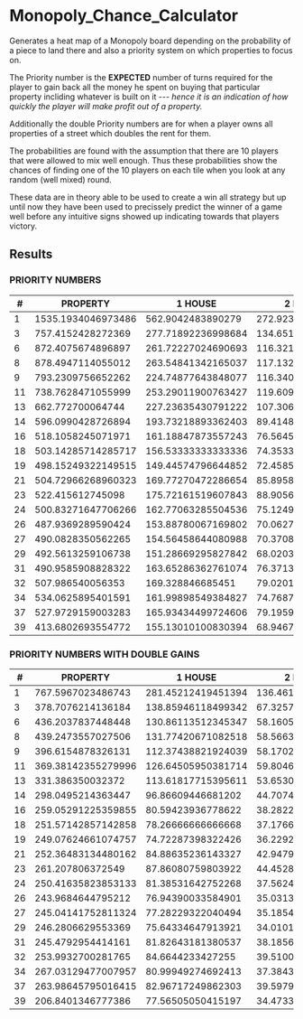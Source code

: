 # Monopoly_Chance_Calculator
Generates a heat map of a Monopoly board depending on the probability of a piece to land there and also a priority system on which properties to focus on.

The Priority number is the <b>EXPECTED</b> number of turns required for the player to gain back all the money he spent on buying that 
particular property incliding whatever is built on it --- <i>hence it is an indication of how quickly the player will make profit 
out of a property.</i>

Additionally the double Priority numbers are for when a player owns all properties of a street which doubles the rent for them.

The probabilities are found with the assumption that there are 10 players that were allowed to mix well enough.
Thus these probabilities show the chances of finding one of the 10 players on each tile when you look at any random 
(well mixed) round.

These data are in theory able to be used to create a win all strategy but up until now they have been used to precissely
predict the winner of a game well before any intuitive signs showed up indicating towards that players victory.

<h2>Results</h2>

<h3>PRIORITY NUMBERS</h3>

|# |   PROPERTY     |       1 HOUSE    |         2 HOUSES     |       3 HOUSES    |       4 HOUSES   |         HOTEL|
|---|---|---|---|---|---|---|
|1  |   1535.1934046973486| 562.9042483890279| 272.9232719461953| 119.40393147646046| 83.15630942110639| 63.45466072749041|
|3  |   757.4152428272369| 277.71892236998684| 134.6515987248421| 58.91007444211843| 41.02665898647533| 34.784996337250874|
|6  |   872.4075674896897| 261.72227024690693| 116.32100899862529| 48.46708708276054| 39.258340537036034| 33.310107122333605|
|8  |   878.4947114055012| 263.54841342165037| 117.13262818740016| 48.80526174475007| 39.53226201324755| 33.54252534457368|
|9  |   793.2309756652262| 224.74877643848077| 116.34054309756651| 47.593858539913576| 37.60502403153665| 32.610606777348195|
|11 |   738.7628471055999| 253.29011900763427| 119.60922286471619| 51.59613535340698| 45.59222142137417| 45.02935449024609|
|13 |   662.772700064744| 227.23635430791222| 107.30605620095854| 46.28888698864878| 40.9025437754242| 40.39757409918439|
|14 |   596.0990428726894| 193.73218893362403| 89.41485643090341| 41.13083395821556| 42.21501983460571| 32.78544735799792|
|16 |   518.1058245071971| 161.18847873557243| 76.56452739939691| 35.16839536048853| 31.163105888877332| 28.844254089523485|
|18 |   503.14285714285717| 156.53333333333336| 74.35333333333334| 34.152727272727276| 30.263111111111115| 28.011228070175438|
|19 |   498.15249322149515| 149.44574796644852| 72.45854446858111| 33.21016621476634| 29.889149593289705| 27.896539620403725|
|21 |   504.72966268960323| 169.77270472286654| 85.89581168681248| 39.52623202621178| 38.700310759992426| 38.14969658251287|
|23 |   522.415612745098| 175.72161519607843| 88.9056388235294| 40.91124863445378| 40.05638672268907| 39.4864787815126|
|24 |   500.83271647706266| 162.77063285504536| 75.1249074715594| 38.39717492990813| 37.90085421988582| 37.5624537357797|
|26 |   487.9369289590424| 153.88780067169802| 70.06273851719584| 36.64218668432809| 36.417225624872124| 36.2607309748158|
|27 |   490.0828350562265| 154.56458644080988| 70.37086862345815| 36.80333597874162| 36.57738555922605| 36.42020265869348|
|29 |   492.5613259106738| 151.28669295827842| 68.02037357814068| 36.25913626031515| 36.24702161405377| 36.23844040628529|
|31 |   490.9585908828322| 163.65286362761074| 76.37133635955168| 42.54974454317879| 42.54974454317878| 43.384053259711706|
|32 |   507.986540056353| 169.328846685451| 79.02012845321048| 44.02550013821726| 44.02550013821726| 44.88874523896662|
|34 |   534.0625895401591| 161.99898549384827| 74.76876253562227| 42.99203845798281| 43.61511147911299| 44.06016363706312|
|37 |   527.9729159003283| 165.93434499724606| 79.19593738504926| 45.59766091866472| 46.705296406567506| 47.51756243102955|
|39 |   413.6802693554772| 155.13010100830394| 68.9467115592462| 30.392674673699137| 36.501200237247986| 36.19702356860425|

<h3>PRIORITY NUMBERS WITH DOUBLE GAINS</h3>

|#     |PROPERTY       |     1 HOUSE      |       2 HOUSES    |        3 HOUSES   |         4 HOUSES       |     HOTEL|
|---|---|---|---|---|---|---|
|1     |767.5967023486743| 281.45212419451394| 136.46163597309766| 59.70196573823023| 41.57815471055319| 31.727330363745207|
|3     |378.7076214136184| 138.85946118499342| 67.32579936242105| 29.455037221059214| 20.513329493237666| 17.392498168625437|
|6     |436.2037837448448| 130.86113512345347| 58.160504499312644| 24.23354354138027| 19.629170268518017| 16.655053561166802|
|8     |439.2473557027506| 131.77420671082518| 58.56631409370008| 24.402630872375035| 19.766131006623777| 16.77126267228684|
|9     |396.6154878326131| 112.37438821924039| 58.170271548783255| 23.796929269956788| 18.802512015768325| 16.305303388674098|
|11    |369.38142355279996| 126.64505950381714| 59.804611432358094| 25.79806767670349| 22.796110710687085| 22.514677245123046|
|13    |331.386350032372| 113.61817715395611| 53.65302810047927| 23.14444349432439| 20.4512718877121| 20.198787049592195|
|14    |298.0495214363447| 96.86609446681202| 44.707428215451706| 20.56541697910778| 21.107509917302856| 16.39272367899896|
|16    |259.05291225359855| 80.59423936778622| 38.282263699698454| 17.584197680244266| 15.581552944438666| 14.422127044761742|
|18    |251.57142857142858| 78.26666666666668| 37.17666666666667| 17.076363636363638| 15.131555555555558| 14.005614035087719|
|19    |249.07624661074757| 74.72287398322426| 36.229272234290555| 16.60508310738317| 14.944574796644853| 13.948269810201863|
|21    |252.36483134480162| 84.88635236143327| 42.94790584340624| 19.76311601310589| 19.350155379996213| 19.074848291256433|
|23    |261.207806372549| 87.86080759803922| 44.4528194117647| 20.45562431722689| 20.028193361344535| 19.7432393907563|
|24    |250.41635823853133| 81.38531642752268| 37.5624537357797| 19.198587464954066| 18.95042710994291| 18.78122686788985|
|26    |243.9684644795212| 76.94390033584901| 35.03136925859792| 18.321093342164044| 18.208612812436062| 18.1303654874079|
|27    |245.04141752811324| 77.28229322040494| 35.185434311729075| 18.40166798937081| 18.288692779613026| 18.21010132934674|
|29    |246.2806629553369| 75.64334647913921| 34.01018678907034| 18.129568130157576| 18.123510807026886| 18.119220203142646|
|31    |245.4792954414161| 81.82643181380537| 38.18566817977584| 21.274872271589395| 21.27487227158939| 21.692026629855853|
|32    |253.9932700281765| 84.6644233427255| 39.51006422660524| 22.01275006910863| 22.01275006910863| 22.44437261948331|
|34    |267.03129477007957| 80.99949274692413| 37.384381267811136| 21.496019228991404| 21.807555739556495| 22.03008181853156|
|37    |263.98645795016415| 82.96717249862303| 39.59796869252463| 22.79883045933236| 23.352648203283753| 23.758781215514777|
|39    |206.8401346777386| 77.56505050415197| 34.4733557796231| 15.196337336849568| 18.250600118623993| 18.098511784302126|

